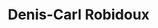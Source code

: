 ---
title: Denis-Carl Robidoux
collection: members
layout: member.html
image: Denis-Carl Robidoux.jpg
---